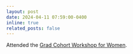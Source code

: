 ```yaml
---
layout: post
date: 2024-04-11 07:59:00-0400
inline: true
related_posts: false
---
```


Attended the [Grad Cohort Workshop for Women](https://cra.org/cra-wp/grad-cohort-for-women/#overview).
